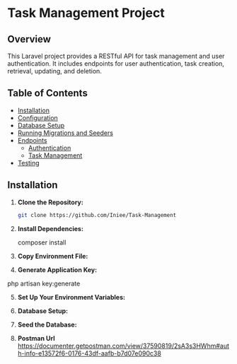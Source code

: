 # Task Management Project

## Overview

This Laravel project provides a RESTful API for task management and user authentication. It includes endpoints for user authentication, task creation, retrieval, updating, and deletion.

## Table of Contents

- [Installation](#installation)
- [Configuration](#configuration)
- [Database Setup](#database-setup)
- [Running Migrations and Seeders](#running-migrations-and-seeders)
- [Endpoints](#endpoints)
  - [Authentication](#authentication)
  - [Task Management](#task-management)
- [Testing](#testing)

## Installation

1. **Clone the Repository:**

   ```bash
   git clone https://github.com/Iniee/Task-Management

2. **Install Dependencies:**

   composer install

3. **Copy Environment File:**

4. **Generate Application Key:**

php artisan key:generate

5. **Set Up Your Environment Variables:**

6. **Database Setup:**

7. **Seed the Database:**

8. **Postman Url**
https://documenter.getpostman.com/view/37590819/2sA3s3HWhm#auth-info-e13572f6-0176-43df-aafb-b7d07e090c38


